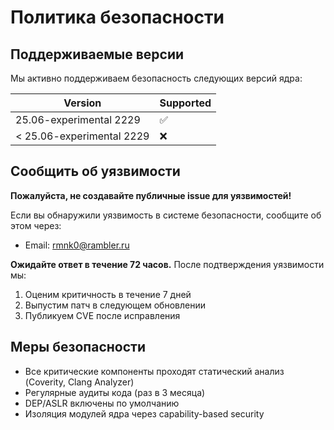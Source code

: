 # Политика безопасности

## Поддерживаемые версии

Мы активно поддерживаем безопасность следующих версий ядра:

| Version                   | Supported          |
| ------------------------- | ------------------ |
| 25.06-experimental 2229   | :white_check_mark: |
| < 25.06-experimental 2229 | :x:                |

## Сообщить об уязвимости

**Пожалуйста, не создавайте публичные issue для уязвимостей!**

Если вы обнаружили уязвимость в системе безопасности, сообщите об этом через:
- Email: rmnk0@rambler.ru

**Ожидайте ответ в течение 72 часов.** После подтверждения уязвимости мы:
1. Оценим критичность в течение 7 дней
2. Выпустим патч в следующем обновлении
3. Публикуем CVE после исправления

## Меры безопасности

- Все критические компоненты проходят статический анализ (Coverity, Clang Analyzer)
- Регулярные аудиты кода (раз в 3 месяца)
- DEP/ASLR включены по умолчанию
- Изоляция модулей ядра через capability-based security